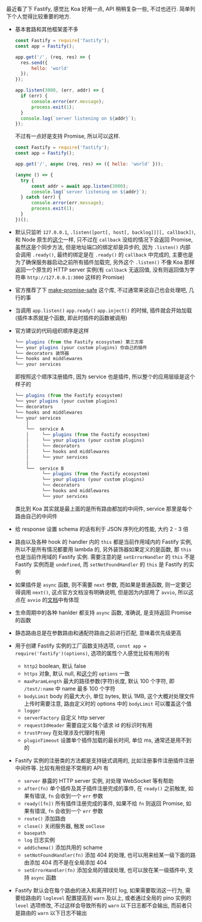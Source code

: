 最近看了下 Fastify, 感觉比 Koa 好用一点, API 稍稍复杂一些, 不过也还行. 简单列下个人觉得比较重要的地方.

* 基本套路和其他框架差不多

  ```javascript
  const Fastify = require('fastify');
  const app = Fastify();
  
  app.get('/', (req, res) => {
  	res.send({
  		hello: 'world'
  	});
  });
  
  app.listen(3000, (err, addr) => {
  	if (err) {
  		console.error(err.message);
  		process.exit(1);
  	}
  	console.log(`server listening on ${addr}`);
  });
  ```

  不过有一点好是支持 Promise, 所以可以这样.

  ```javascript
  const Fastify = require('fastify');
  const app = Fastify();
  
  app.get('/', async (req, res) => ({ hello: 'world' }));
  
  (async () => {
  	try {
  		const addr = await app.listen(3000);
  		console.log(`server listening on ${addr}`);
  	} catch (err) {
  		console.error(err.message);
  		process.exit(1);
  	}
  })();
  ```

* 默认只监听 `127.0.0.1`, `.listen([port[, host[, backlog]]][, callback])`, 和 Node 原生的[这个](https://nodejs.org/dist/latest-v10.x/docs/api/net.html#net_server_listen_port_host_backlog_callback)一样, 只不过在 `callback` 没给的情况下会返回 Promise, 虽然这是个同步方法, 但是地址端口的绑定却是异步的, 因为 `.listen()` 内部会调用 `.ready()`, 最终的绑定是在 `.ready()` 的 `callback` 中完成的, 主要也是为了确保服务器启动之前所有插件加载完, 另外这个 `.listen()` 不像 Koa 那样返回一个原生的 HTTP server 实例(有 `callback` 无返回值, 没有则返回值为字符串 `http://127.0.0.1:3000` 这样的 Promise)

* 官方推荐了下 [make-promise-safe](https://github.com/mcollina/make-promises-safe) 这个库, 不过通常来说自己也会处理吧, 几行的事

* 当调用 `app.listen()` `app.ready()` `app.inject()` 的时候, 插件就会开始加载(插件本质就是个函数, 即此时插件的函数被调用)

* 官方建议的代码组织顺序是这样

  ```javascript
  └── plugins (from the Fastify ecosystem) 第三方库
  └── your plugins (your custom plugins) 你自己的插件
  └── decorators 装饰器
  └── hooks and middlewares
  └── your services
  ```

  即按照这个顺序注册插件, 因为 service 也是插件, 所以整个的应用层级是这个样子的

  ```javascript
  └── plugins (from the Fastify ecosystem)
  └── your plugins (your custom plugins)
  └── decorators
  └── hooks and middlewares
  └── your services
      │
      └──  service A
      │     └── plugins (from the Fastify ecosystem)
      │     └── your plugins (your custom plugins)
      │     └── decorators
      │     └── hooks and middlewares
      │     └── your services
      │
      └──  service B
            └── plugins (from the Fastify ecosystem)
            └── your plugins (your custom plugins)
            └── decorators
            └── hooks and middlewares
            └── your services
  ```

  类比到 Koa 其实就是最上面的是所有路由都加的中间件, service 那里是每个路由自己的中间件

* 给 response 设置 schema 的话有利于 JSON 序列化的性能, 大约 2 - 3 倍

* 路由以及各种 hook 的 handler 内的 `this` 都是当前作用域内的 Fastify 实例, 所以不是所有情况都要用 lambda 的, 另外装饰器如果定义的是函数, 那 `this` 也是当前作用域的 Fastify 实例. 需要注意的是 `setErrorHandler` 的 `this` 不是 Fastify 实例而是 `undefined`, 而 `setNotFoundHandler` 的 `this` 是 Fastify 的实例

* 如果插件是 `async` 函数, 则不需要 `next` 参数, 而如果是普通函数, 则一定要记得调用 `next()`, 这点官方文档没有明确说明, 但是因为内部用了 `avvio`, 所以这点在 `avvio` 的[文档](https://github.com/mcollina/avvio#appusefunc-opts)中有体现

* 生命周期中的各种 hanlder 都支持 `async` 函数, 准确说, 是支持返回 Promise 的函数

* 静态路由总是在参数路由和通配符路由之前进行匹配, 意味着优先级更高

* 用于创建 Fastify 实例的工厂函数支持选项, `const app = require('fastify')(options)`, 选项的属性个人感觉比较有用的有

  * `http2` boolean, 默认 false
  * `https` 对象, 默认 null, 和[这个](https://nodejs.org/dist/latest-v8.x/docs/api/https.html#https_https_createserver_options_requestlistener)的 `options` 一致
  * `maxParamLength` 最大的路径参数(字符)长度, 默认 100 个字符, 即 `/test/:name` 中 name 最多 100 个字符
  * `bodyLimit` body 的最大大小, 单位 bytes, 默认 1MB, 这个大概对处理文件上传时需要注意, 路由定义时的 options 中的 `bodyLimit` 可以覆盖这个值
  * `logger`
  * `serverFactory` 自定义 http server
  * `requestIdHeader` 需要自定义每个请求 id 的标识时有用
  * `trustProxy` 在处理涉及代理时有用
  * `pluginTimeout` 设置单个插件加载的最长时间, 单位 ms, 通常还是用不到的

* Fastify 实例的注册类的方法都是支持链式调用的, 比如注册事件注册插件注册中间件等. 比较有用但是不常用的 API 有

  * `server` 暴露的 HTTP server 实例, 对处理 WebSocket 等有帮助
  * `after(fn)` 单个插件及其子插件注册完成的事件, 在 `ready()` 之前触发, 如果有错误, `fn` 会收到一个 `err` 参数
  * `ready([fn])` 所有插件注册完成的事件, 如果不给 `fn` 则返回 Promise, 如果有错误, `fn` 会收到一个 `err` 参数
  * `route()` 添加路由
  * `close()` 关闭服务器, 触发 `onClose`
  * `basepath`
  * `log` 日志实例
  * `addSchema()` 添加共用的 schame
  * `setNotFoundHandler(fn)` 添加 404 的处理, 也可以用来给某一级下面的路由添加 404 而不是在全局添加 404
  * `setErrorHandler(fn)` 添加全局的错误处理, 也可以放在某一级插件中, 支持 `async` 函数

* Fastify 默认会在每个路由的进入和离开时打 log, 如果需要取消这一行为, 需要给路由的 `loglevel` 配置提高到 `warn` 及以上, 或者通过全局的 pino 实例的 `level` 选项修改, 不过这样会导致所有的 `warn` 以下日志都不会输出, 而前者只是路由的 `warn` 以下日志不输出

